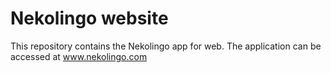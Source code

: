 # Nekolingo website

This repository contains the Nekolingo app for web. The application can be accessed at www.nekolingo.com
